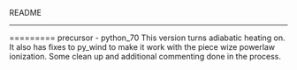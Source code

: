README
***
=========
precursor - python_70
This version turns adiabatic heating on. It also has fixes to py_wind to make it work with the piece wize powerlaw ionization. Some clean up and additional commenting done in the process.


